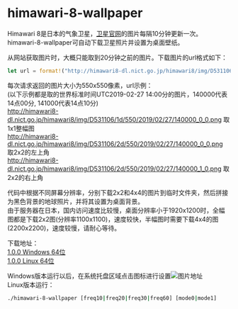 # himawari-8-wallpaper

Himawari 8是日本的气象卫星，[卫星官网](http://himawari8.nict.go.jp/himawari8-image.htm)的图片每隔10分钟更新一次。himawari-8-wallpaper可自动下载卫星照片并设置为桌面壁纸。  

从网站获取图片时，大概只能取到20分钟之前的图片。下载图片的url格式如下：  

```Rust
let url = format!("http://himawari8-dl.nict.go.jp/himawari8/img/D531106/{}d/550/{}/{:02}/{:02}/{:02}{}000_{}_{}.png", d, year, month, day, hour, ten_minute/10, x, y);
```

每次请求返回的图片大小为550x550像素，url示例：  
(以下示例都是取的世界标准时间UTC2019-02-27 14:00分的图片，140000代表14点00分, 141000代表14点10分)  
http://himawari8-dl.nict.go.jp/himawari8/img/D531106/1d/550/2019/02/27/140000_0_0.png 取1x1整幅图  
http://himawari8-dl.nict.go.jp/himawari8/img/D531106/2d/550/2019/02/27/140000_0_0.png 取2x2的左上角  
http://himawari8-dl.nict.go.jp/himawari8/img/D531106/2d/550/2019/02/27/140000_1_0.png 取2x2的右上角  
  
代码中根据不同屏幕分辨率，分别下载2x2和4x4的图片到临时文件夹，然后拼接为黑色背景的地球照片，并将其设置为桌面背景。  
由于服务器在日本，国内访问速度比较慢，桌面分辨率小于1920x1200时，全幅图都是下载2x2图(分辨率1100x1100)，速度较快，半幅图时需要下载4x4的图(2200x2200)，速度较慢，请耐心等待。  

下载地址：  
[1.0.0 Windows 64位](https://raw.githubusercontent.com/planet0104/himawari-8-wallpaper/master/himawari-8-wallpaper.exe)  
[1.0.0 Linux 64位](https://raw.githubusercontent.com/planet0104/himawari-8-wallpaper/master/himawari-8-wallpaper)  

Windows版本运行以后，在系统托盘区域点击图标进行设置![图片地址](https://github.com/planet0104/himawari-8-wallpaper/blob/master/desktop/icon.png)  
Linux版本运行：  

```Bash
./himawari-8-wallpaper [freq10|freq20|freq30|freq60] [mode0|mode1]
```